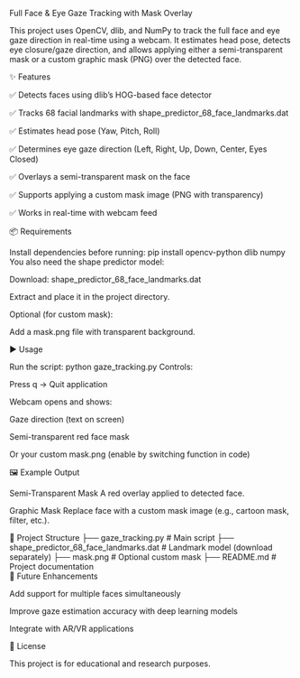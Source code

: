 Full Face & Eye Gaze Tracking with Mask Overlay

This project uses OpenCV, dlib, and NumPy to track the full face and eye gaze direction in real-time using a webcam. It estimates head pose, detects eye closure/gaze direction, and allows applying either a semi-transparent mask or a custom graphic mask (PNG) over the detected face.

✨ Features

✅ Detects faces using dlib’s HOG-based face detector

✅ Tracks 68 facial landmarks with shape_predictor_68_face_landmarks.dat

✅ Estimates head pose (Yaw, Pitch, Roll)

✅ Determines eye gaze direction (Left, Right, Up, Down, Center, Eyes Closed)

✅ Overlays a semi-transparent mask on the face

✅ Supports applying a custom mask image (PNG with transparency)

✅ Works in real-time with webcam feed

📦 Requirements

Install dependencies before running: 
pip install opencv-python dlib numpy 
You also need the shape predictor model:

Download: shape_predictor_68_face_landmarks.dat

Extract and place it in the project directory.

Optional (for custom mask):

Add a mask.png file with transparent background.

▶️ Usage

Run the script: 
python gaze_tracking.py
Controls:

Press q → Quit application

Webcam opens and shows:

Gaze direction (text on screen)

Semi-transparent red face mask

Or your custom mask.png (enable by switching function in code)

🖼 Example Output

Semi-Transparent Mask
A red overlay applied to detected face.

Graphic Mask
Replace face with a custom mask image (e.g., cartoon mask, filter, etc.).

📂 Project Structure 
├── gaze_tracking.py   # Main script
├── shape_predictor_68_face_landmarks.dat   # Landmark model (download separately)
├── mask.png           # Optional custom mask
├── README.md          # Project documentation  
🚀 Future Enhancements

Add support for multiple faces simultaneously

Improve gaze estimation accuracy with deep learning models

Integrate with AR/VR applications

📝 License

This project is for educational and research purposes.
